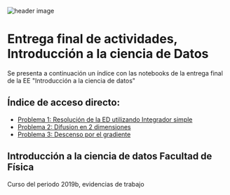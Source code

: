 ![header image](https://www.uv.mx/ffia/files/2012/09/playerLogo2.jpg)

# Entrega final de actividades, Introducción a la ciencia de Datos
Se presenta a continuación un índice con las notebooks de la entrega final de la EE "Introducción a la ciencia de datos"

## Índice de acceso directo:
- [Problema 1: Resolución de la ED utilizando Integrador simple](https://github.com/EisaacJC/Ciencia-de-Datos-Personal/blob/master/ED1.ipynb)
- [Problema 2: Difusion en 2 dimensiones](https://github.com/EisaacJC/Ciencia-de-Datos-Personal/blob/master/2D_dif.ipynb)
- [Problema 3: Descenso por el gradiente](https://github.com/EisaacJC/Ciencia-de-Datos-Personal/blob/master/Descensoxelgrad_examen.ipynb)

## Introducción a la ciencia de datos Facultad de Física
Curso del periodo 2019b, evidencias de trabajo

